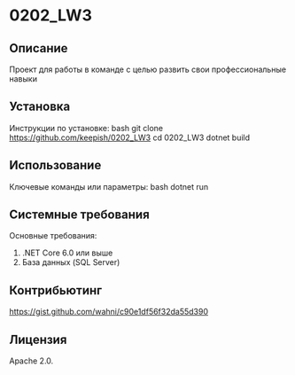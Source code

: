# 0202_LW3
## Описание
Проект для работы в команде с целью развить свои профессиональные навыки
## Установка
Инструкции по установке:
bash
git clone https://github.com/keepish/0202_LW3 cd 0202_LW3
dotnet build
## Использование
Ключевые команды или параметры: bash dotnet run
## Системные требования
Основные требования:
1. .NET Core 6.0 или выше
2. База данных (SQL Server)
## Контрибьютинг
https://gist.github.com/wahni/c90e1df56f32da55d390
## Лицензия
Аpache 2.0.
